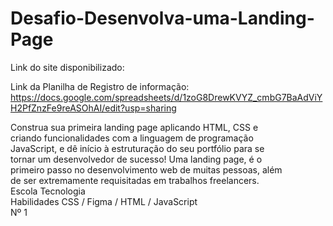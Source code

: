 # Desafio-Desenvolva-uma-Landing-Page
Link do site disponibilizado: <br>

Link da Planilha de Registro de informação: https://docs.google.com/spreadsheets/d/1zoG8DrewKVYZ_cmbG7BaAdViYH2PfZnzFe9reASOhAI/edit?usp=sharing  <br>

Construa sua primeira landing page aplicando HTML, CSS e <br>
criando funcionalidades com a linguagem de programação <br>
JavaScript, e dê início à estruturação do seu portfólio para se <br>
tornar um desenvolvedor de sucesso! Uma landing page, é o <br>
primeiro passo no desenvolvimento web de muitas pessoas, além <br>
de ser extremamente requisitadas em trabalhos freelancers.
 <br>
Escola Tecnologia <br>
Habilidades CSS / Figma /  HTML / JavaScript <br>
Nº 1

